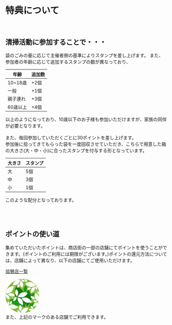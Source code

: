 # 特典について<br><br>
## 清掃活動に参加することで・・・<br>
袋のごみの量に応じて主催者側の基準によりスタンプを差し上げます。
また、参加者の年齢に応じて追加するスタンプの数が異なっており、<br>

| 年齢  |   追加数   |
| ---- | ---- |
|10~18歳| +2個 |
| 一般 | +1個 |
| 親子連れ | +3個 |
| 60歳以上 | +4個 |

以上のようになっており、10歳以下のお子様も参加いただけますが、家族の同伴が必要となります。<br><br>
また、毎回参加していただくごとに30ポイントを差し上げます。<br>
参加後に拾ってきてもらった袋を一度回収させていただき、こちらで用意した箱の大きさ(大・中・小)に合ったスタンプを付与する形となっています。<br>

| 大きさ  |   スタンプ   |
| ---- | ---- |
| 大 | 5個 |
| 中 | 3個 |
| 小 | 1個 |

このような配分となっております。
<br><br><br><br>

## ポイントの使い道<br>
集めていただいたポイントは、商店街の一部の店舗にてポイントを使うことができます。(ポイントのご利用には期限がございます。)ポイントの還元方法については、店舗によって異なり、以下の店舗にてご使用いただけます。<br>

[協賛店一覧](https://mizutanikosuke.github.io/kyousanten/ "協賛店一覧")

![内部リンク(ロゴ)](113_main.jpg)<br>
また、上記のマークのある店舗でご利用できます。
